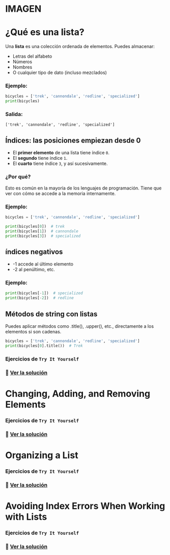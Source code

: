 
# IMAGEN

# ¿Qué es una lista?
Una **lista** es una colección ordenada de elementos. Puedes almacenar:
- Letras del alfabeto
- Números
- Nombres
- O cualquier tipo de dato (incluso mezclados)
### Ejemplo:
```python
bicycles = ['trek', 'cannondale', 'redline', 'specialized']
print(bicycles)
```
### Salida:
```
['trek', 'cannondale', 'redline', 'specialized']
```
## Índices: las posiciones empiezan desde 0

- El **primer elemento** de una lista tiene índice `0`.
- El **segundo** tiene índice `1`.
- El **cuarto** tiene índice `3`, y así sucesivamente.

### ¿Por qué?
Esto es común en la mayoría de los lenguajes de programación. Tiene que ver con cómo se accede a la memoria internamente.  

### Ejemplo:
```python
bicycles = ['trek', 'cannondale', 'redline', 'specialized']

print(bicycles[0])  # trek
print(bicycles[1])  # cannondale
print(bicycles[3])  # specialized
```
## índices negativos
- -1 accede al último elemento
- -2 al penúltimo, etc.
### Ejemplo:
```python
print(bicycles[-1])  # specialized
print(bicycles[-2])  # redline
```
##  Métodos de string con listas
Puedes aplicar métodos como .title(), .upper(), etc., directamente a los elementos si son cadenas.

```python
bicycles = ['trek', 'cannondale', 'redline', 'specialized']
print(bicycles[0].title())  # Trek
```

### Ejercicios de  `Try It Yourself`
### 🔗 [Ver la solución](/chapter03/tiy_01_whatis_a_list.py)

# Changing, Adding, and Removing Elements

### Ejercicios de  `Try It Yourself`
### 🔗 [Ver la solución](/chapter03/tiy_02_changing_adding_and_removing_elements.py)

# Organizing a List

### Ejercicios de  `Try It Yourself`
### 🔗 [Ver la solución](tiy_)


# Avoiding Index Errors When Working with Lists

### Ejercicios de  `Try It Yourself`
### 🔗 [Ver la solución](tiy_)


